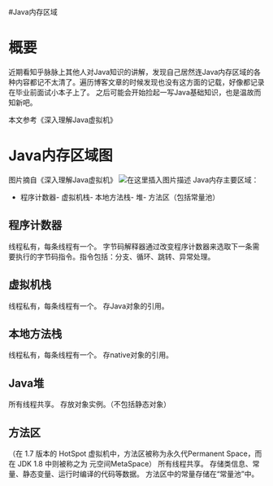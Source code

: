 #Java内存区域
# 概要

近期看知乎脉脉上其他人对Java知识的讲解，发现自己居然连Java内存区域的各种内容都记不太清了。遍历博客文章的时候发现也没有这方面的记载，好像都记录在毕业前面试小本子上了。 之后可能会开始捡起一写Java基础知识，也是温故而知新吧。

>  
 本文参考《深入理解Java虚拟机》 


# Java内存区域图

图片摘自《深入理解Java虚拟机》 <img src="https://img-blog.csdnimg.cn/20190629153932373.png?x-oss-process=image/watermark,type_ZmFuZ3poZW5naGVpdGk,shadow_10,text_aHR0cHM6Ly94dWppYWppYS5ibG9nLmNzZG4ubmV0,size_16,color_FFFFFF,t_70" alt="在这里插入图片描述"> Java内存主要区域：
- 程序计数器- 虚拟机栈- 本地方法栈- 堆- 方法区（包括常量池）
## 程序计数器

线程私有，每条线程有一个。 字节码解释器通过改变程序计数器来选取下一条需要执行的字节码指令。指令包括：分支、循环、跳转、异常处理。

## 虚拟机栈

线程私有，每条线程有一个。 存Java对象的引用。

## 本地方法栈

线程私有，每条线程有一个。 存native对象的引用。

## Java堆

所有线程共享。 存放对象实例。（不包括静态对象）

## 方法区

（在 1.7 版本的 HotSpot 虚拟机中，方法区被称为永久代Permanent Space，而在 JDK 1.8 中则被称之为 元空间MetaSpace） 所有线程共享。 存储类信息、常量、静态变量、运行时编译的代码等数据。 方法区中的常量存储在“常量池”中。